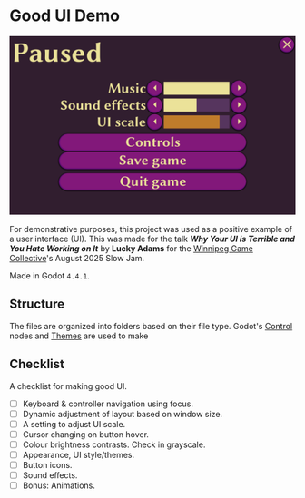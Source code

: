 # Good UI Demo

![A screenshot of the user interface.](./UI_Screenshot.png)

For demonstrative purposes, this project was used as a positive example of a user interface (UI). This was made for the talk ***Why Your UI is Terrible and You Hate Working on It*** by **Lucky Adams** for the [Winnipeg Game Collective](https://www.pegjam.com/)'s August 2025 Slow Jam.

Made in Godot `4.4.1`.

## Structure
The files are organized into folders based on their file type. Godot's [Control](https://docs.godotengine.org/en/stable/classes/class_control.html) nodes and [Themes](https://docs.godotengine.org/en/stable/classes/class_theme.html) are used to make

## Checklist
A checklist for making good UI.

- [ ] Keyboard & controller navigation using focus.
- [ ] Dynamic adjustment of layout based on window size.
- [ ] A setting to adjust UI scale.
- [ ] Cursor changing on button hover.
- [ ] Colour brightness contrasts. Check in grayscale.
- [ ] Appearance, UI style/themes.
- [ ] Button icons.
- [ ] Sound effects.
- [ ] Bonus: Animations.
